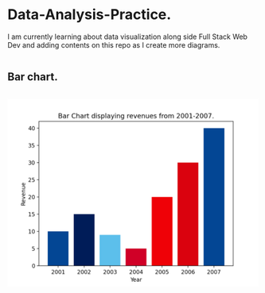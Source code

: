 # Data-Analysis-Practice.
I am currently learning about data visualization along side Full Stack Web Dev and adding contents on this repo as I create more diagrams.
```
```
## Bar chart. 
```
```

![Final Product](Figure_2.png)
